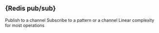 
## {Redis pub/sub}
Publish to a channel 
Subscribe to a pattern or a channel 
Linear complexity for most operations 

